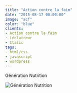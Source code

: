 ```yaml
---
title: "Action contre la faim"
date: "2015-08-17 00:00:00"
image: "acf"
color: "blue"
clients:
- Action contre la faim
- Léclaireur
- Italic
tags:
- html/css
- javascript
- wordpress
---
```


Génération Nutrition

![Génération Nutrition](/images/projets/generation-nutrition/generation-nutrition-1.jpg)

